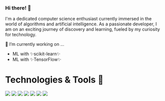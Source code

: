 ### Hi there! 👋

I'm a dedicated computer science enthusiast currently immersed in the world of algorithms and artificial intelligence. As a passionate developer, I am on an exciting journey of discovery and learning, fueled by my curiosity for technology.

🔭 I’m currently working on ...
- ML with ✨scikit-learn✨
- ML with ✨TensorFlow✨


<!---
**MateoMinghi/MateoMinghi** is a ✨ _special_ ✨ repository because its `README.md` (this file) appears on your GitHub profile.

Here are some ideas to get you started:

- 🔭 I’m currently working on ...
- 🌱 I’m currently learning ...
- 👯 I’m looking to collaborate on ...
- 🤔 I’m looking for help with ...
- 💬 Ask me about ...
- 📫 How to reach me: ...
- 😄 Pronouns: ...
- ⚡ Fun fact: ...
-->

# Technologies & Tools 🔧
![](https://img.shields.io/badge/Code-C++-informational?style=flat&logo=c++-&logoColor=white&color=blue)
![](https://img.shields.io/badge/Code-JavaScript-informational?style=flat&logo=javascript&logoColor=white&color=yellow)
![](https://img.shields.io/badge/Code-Python-informational?style=flat&logo=python&logoColor=white&color=blue)
![](https://img.shields.io/badge/Database-MySQL-informational?style=flat&logo=mysql&logoColor=white&color=green)
![](https://img.shields.io/badge/Tools-Git-informational?style=flat&logo=git&logoColor=white&color=orange)
![](https://img.shields.io/badge/Cloud-AWS-informational?style=flat&logo=amazon&logoColor=white&color=blue)
![](https://img.shields.io/badge/Code-TensorFlow-%23FF6F00.svg?style=flat&logo=TensorFlow&logoColor=white&color=orange)
<br>


